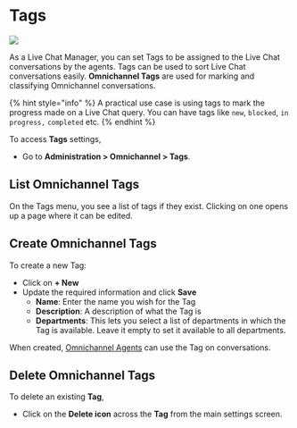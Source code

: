 # Tags

![](<../../.gitbook/assets/2021-06-10\_22-31-38 (3) (3) (3) (3) (3) (3) (3) (3) (3) (2) (3) (1) (1) (1) (1) (2) (1) (1) (24).jpg>)

As a Live Chat Manager, you can set Tags to be assigned to the Live Chat conversations by the agents. Tags can be used to sort Live Chat conversations easily. **Omnichannel Tags** are used for marking and classifying Omnichannel conversations.

{% hint style="info" %}
A practical use case is using tags to mark the progress made on a Live Chat query. You can have tags like `new`, `blocked`, `in progress,` `completed` etc.
{% endhint %}

To access **Tags** settings,&#x20;

* Go to **Administration > Omnichannel > Tags**.

## List Omnichannel Tags

On the Tags menu, you see a list of tags if they exist. Clicking on one opens up a page where it can be edited.

## Create Omnichannel Tags

To create a new Tag:

* Click on **+ New**
* Update the required information and click **Save**
  * **Name**: Enter the name you wish for the Tag
  * **Description**: A description of what the Tag is
  * **Departments**: This lets you select a list of departments in which the Tag is available. Leave it empty to set it available to all departments.

When created, [Omnichannel Agents](agents.md) can use the Tag on conversations.

## Delete Omnichannel Tags

To delete an existing **Tag**,&#x20;

* Click on the **Delete icon** across the **Tag** from the main settings screen.
